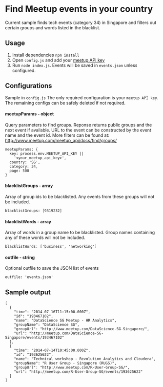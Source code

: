 # Find Meetup events in your country

Current sample finds tech events (category 34) in Singapore and filters out
certain groups and words listed in the blacklist.

## Usage
1. Install dependencies `npm install`
1. Open `config.js` and add your [meetup API key](https://secure.meetup.com/meetup_api/key/)
1. Run `node index.js`. Events will be saved in `events.json` unless configured.

## Configurations
Sample in `config.js`
The only required configuration is your `meetup API key`.
The remaining configs can be safely deleted if not required.

#### meetupParams - object
Query parameters to find groups.
Reponse returns public groups and the next event if available.
URL to the event can be constructed by the event name and the event id.
More filters can be found at: <http://www.meetup.com/meetup_api/docs/find/groups/>

    meetupParams: {
      key: process.env.MEETUP_API_KEY ||
        '<your_meetup_api_key>',
      country: 'SG',
      category: 34,
      page: 500
    }

#### blacklistGroups - array
Array of group ids to be blacklisted.
Any events from these groups will not be included.

    blacklistGroups: [9319232]

#### blacklistWords - array
Array of words in a group name to be blacklisted.
Group names containing any of these words will not be included.

    blacklistWords: ['business', 'networking']

#### outfile - string
Optional outfile to save the JSON list of events

    outfile: 'events.json'

## Sample output

    [
      {
        "time": "2014-07-16T11:15:00.000Z",
        "id": "193467102",
        "name": "DataScience SG Meetup - HR Analytics",
        "groupName": "DataScience SG",
        "groupUrl": "http://www.meetup.com/DataScience-SG-Singapore/",
        "url": "http://meetup.com/DataScience-SG-Singapore/events/193467102"
      },
      {
        "time": "2014-07-14T10:45:00.000Z",
        "id": "193625622",
        "name": "Technical workshop - Revolution Analytics and Cloudera",
        "groupName": "R User Group - Singapore (RUGS)",
        "groupUrl": "http://www.meetup.com/R-User-Group-SG/",
        "url": "http://meetup.com/R-User-Group-SG/events/193625622"
      }
    ]
